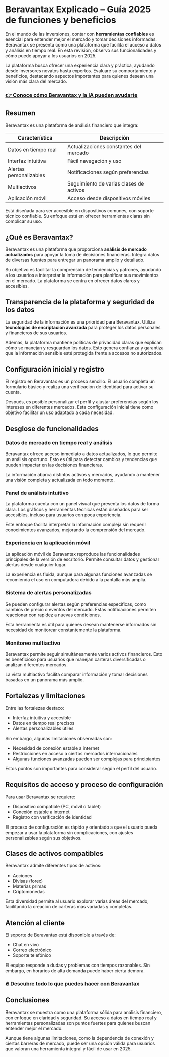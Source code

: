 # Beravantax Explicado – Guía 2025 de funciones y beneficios
 

En el mundo de las inversiones, contar con **herramientas confiables** es esencial para entender mejor el mercado y tomar decisiones informadas. Beravantax se presenta como una plataforma que facilita el acceso a datos y análisis en tiempo real. En esta revisión, observo sus funcionalidades y cómo puede apoyar a los usuarios en 2025.

La plataforma busca ofrecer una experiencia clara y práctica, ayudando desde inversores novatos hasta expertos. Evaluaré su comportamiento y beneficios, destacando aspectos importantes para quienes desean una visión más clara del mercado.

### [👉 Conoce cómo Beravantax y la IA pueden ayudarte](https://is.gd/dYT7H7)
## Resumen

Beravantax es una plataforma de análisis financiero que integra:

| Característica          | Descripción                             |
|------------------------|---------------------------------------|
| Datos en tiempo real   | Actualizaciones constantes del mercado |
| Interfaz intuitiva     | Fácil navegación y uso                  |
| Alertas personalizables| Notificaciones según preferencias      |
| Multiactivos           | Seguimiento de varias clases de activos|
| Aplicación móvil       | Acceso desde dispositivos móviles      |

Está diseñada para ser accesible en dispositivos comunes, con soporte técnico confiable. Su enfoque está en ofrecer herramientas claras sin complicar su uso.

## ¿Qué es Beravantax?

Beravantax es una plataforma que proporciona **análisis de mercado actualizados** para apoyar la toma de decisiones financieras. Integra datos de diversas fuentes para entregar un panorama amplio y detallado.

Su objetivo es facilitar la comprensión de tendencias y patrones, ayudando a los usuarios a interpretar la información para planificar sus movimientos en el mercado. La plataforma se centra en ofrecer datos claros y accesibles.

## Transparencia de la plataforma y seguridad de los datos

La seguridad de la información es una prioridad para Beravantax. Utiliza **tecnologías de encriptación avanzada** para proteger los datos personales y financieros de sus usuarios.

Además, la plataforma mantiene políticas de privacidad claras que explican cómo se manejan y resguardan los datos. Esto genera confianza y garantiza que la información sensible esté protegida frente a accesos no autorizados.

## Configuración inicial y registro

El registro en Beravantax es un proceso sencillo. El usuario completa un formulario básico y realiza una verificación de identidad para activar su cuenta.

Después, es posible personalizar el perfil y ajustar preferencias según los intereses en diferentes mercados. Esta configuración inicial tiene como objetivo facilitar un uso adaptado a cada necesidad.

## Desglose de funcionalidades

### Datos de mercado en tiempo real y análisis

Beravantax ofrece acceso inmediato a datos actualizados, lo que permite un análisis oportuno. Esto es útil para detectar cambios y tendencias que pueden impactar en las decisiones financieras.

La información abarca distintos activos y mercados, ayudando a mantener una visión completa y actualizada en todo momento.

### Panel de análisis intuitivo

La plataforma cuenta con un panel visual que presenta los datos de forma clara. Los gráficos y herramientas técnicas están diseñados para ser accesibles, incluso para usuarios con poca experiencia.

Este enfoque facilita interpretar la información compleja sin requerir conocimientos avanzados, mejorando la comprensión del mercado.

### Experiencia en la aplicación móvil

La aplicación móvil de Beravantax reproduce las funcionalidades principales de la versión de escritorio. Permite consultar datos y gestionar alertas desde cualquier lugar.

La experiencia es fluida, aunque para algunas funciones avanzadas se recomienda el uso en computadora debido a la pantalla más amplia.

### Sistema de alertas personalizadas

Se pueden configurar alertas según preferencias específicas, como cambios de precio o eventos del mercado. Estas notificaciones permiten reaccionar con rapidez a nuevas condiciones.

Esta herramienta es útil para quienes desean mantenerse informados sin necesidad de monitorear constantemente la plataforma.

### Monitoreo multiactivo

Beravantax permite seguir simultáneamente varios activos financieros. Esto es beneficioso para usuarios que manejan carteras diversificadas o analizan diferentes mercados.

La vista multiactivo facilita comparar información y tomar decisiones basadas en un panorama más amplio.

## Fortalezas y limitaciones

Entre las fortalezas destaco:

- Interfaz intuitiva y accesible  
- Datos en tiempo real precisos  
- Alertas personalizables útiles  

Sin embargo, algunas limitaciones observadas son:

- Necesidad de conexión estable a internet  
- Restricciones en acceso a ciertos mercados internacionales  
- Algunas funciones avanzadas pueden ser complejas para principiantes  

Estos puntos son importantes para considerar según el perfil del usuario.

## Requisitos de acceso y proceso de configuración

Para usar Beravantax se requiere:

- Dispositivo compatible (PC, móvil o tablet)  
- Conexión estable a internet  
- Registro con verificación de identidad  

El proceso de configuración es rápido y orientado a que el usuario pueda empezar a usar la plataforma sin complicaciones, con ajustes personalizables según sus objetivos.

## Clases de activos compatibles

Beravantax admite diferentes tipos de activos:

- Acciones  
- Divisas (forex)  
- Materias primas  
- Criptomonedas  

Esta diversidad permite al usuario explorar varias áreas del mercado, facilitando la creación de carteras más variadas y completas.

## Atención al cliente

El soporte de Beravantax está disponible a través de:

- Chat en vivo  
- Correo electrónico  
- Soporte telefónico  

El equipo responde a dudas y problemas con tiempos razonables. Sin embargo, en horarios de alta demanda puede haber cierta demora.

### [🔥 Descubre todo lo que puedes hacer con Beravantax](https://is.gd/dYT7H7)
## Conclusiones

Beravantax se muestra como una plataforma sólida para análisis financiero, con enfoque en claridad y seguridad. Su acceso a datos en tiempo real y herramientas personalizadas son puntos fuertes para quienes buscan entender mejor el mercado.

Aunque tiene algunas limitaciones, como la dependencia de conexión y ciertas barreras de mercado, puede ser una opción válida para usuarios que valoran una herramienta integral y fácil de usar en 2025.